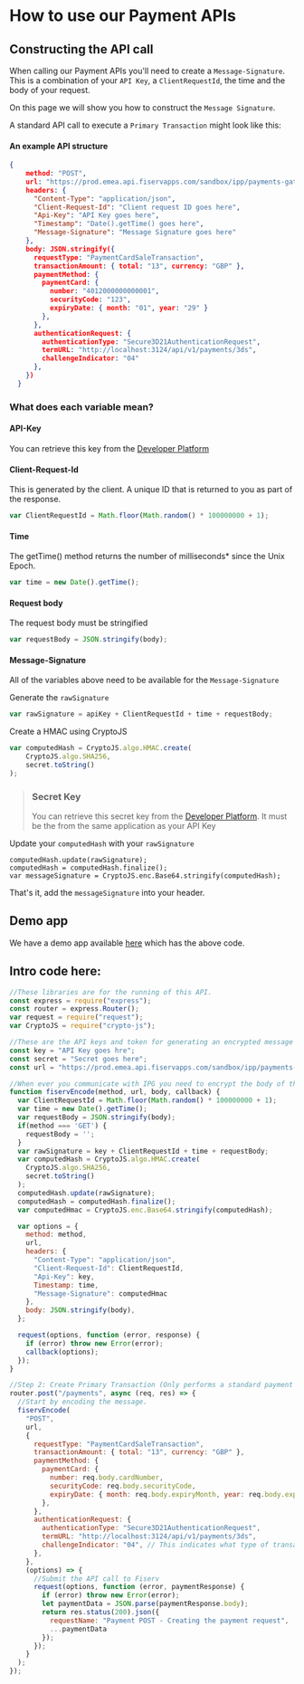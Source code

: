 
# How to use our Payment APIs

## Constructing the API call

When calling our Payment APIs you'll need to create a `Message-Signature`. This is a combination of your `API Key`, a `ClientRequestId`, the time and the body of your request. 

On this page we will show you how to construct the `Message Signature`.

A standard API call to execute a `Primary Transaction` might look like this:

#### An example API structure 

```json
{
    method: "POST",
    url: "https://prod.emea.api.fiservapps.com/sandbox/ipp/payments-gateway/v2/payments/",
    headers: {
      "Content-Type": "application/json",
      "Client-Request-Id": "Client request ID goes here",
      "Api-Key": "API Key goes here",
      "Timestamp": "Date().getTime() goes here",
      "Message-Signature": "Message Signature goes here"
    },
    body: JSON.stringify({
      requestType: "PaymentCardSaleTransaction",
      transactionAmount: { total: "13", currency: "GBP" },
      paymentMethod: {
        paymentCard: {
          number: "4012000000000001",
          securityCode: "123",
          expiryDate: { month: "01", year: "29" }
        },
      },
      authenticationRequest: {
        authenticationType: "Secure3D21AuthenticationRequest",
        termURL: "http://localhost:3124/api/v1/payments/3ds",
        challengeIndicator: "04"
      },
    })
  }
```

### What does each variable mean?

#### API-Key

You can retrieve this key from the [Developer Platform](http://developer.firstdata.eu/)

#### Client-Request-Id

This is generated by the client. A unique ID that is returned to you as part of the response.

```javascript 
var ClientRequestId = Math.floor(Math.random() * 100000000 + 1);
```

#### Time

The getTime() method returns the number of milliseconds* since the Unix Epoch.

```javascript
var time = new Date().getTime();
```

#### Request body

The request body must be stringified 
```javascript
var requestBody = JSON.stringify(body);
```

#### Message-Signature

All of the variables above need to be available for the `Message-Signature`

Generate the `rawSignature`

```javascript
var rawSignature = apiKey + ClientRequestId + time + requestBody;
```

Create a HMAC using CryptoJS

```javascript
var computedHash = CryptoJS.algo.HMAC.create(
    CryptoJS.algo.SHA256,
    secret.toString()
);
```

<!-- theme: warning -->

> ### Secret Key
>
> You can retrieve this secret key from the [Developer Platform](http://developer.firstdata.eu/). It must be the from the same application as your API Key

Update your `computedHash` with your `rawSignature`

```javscript
computedHash.update(rawSignature);
computedHash = computedHash.finalize();
var messageSignature = CryptoJS.enc.Base64.stringify(computedHash);
```

That's it, add the `messageSignature` into your header.

## Demo app 

We have a demo app available [here](https://github.com/Fiserv-Developer/fiserv-payments-demo) which has the above code.

## Intro code here:

```javascript
//These libraries are for the running of this API.
const express = require("express");
const router = express.Router();
var request = require("request");
var CryptoJS = require("crypto-js");

//These are the API keys and token for generating an encrypted message
const key = "API Key goes hre";
const secret = "Secret goes here";
const url = "https://prod.emea.api.fiservapps.com/sandbox/ipp/payments-gateway/v2/payments/"

//When ever you communicate with IPG you need to encrypt the body of the message. This function modifies the API call to include the correct message signatures. 
function fiservEncode(method, url, body, callback) {
  var ClientRequestId = Math.floor(Math.random() * 100000000 + 1);
  var time = new Date().getTime();
  var requestBody = JSON.stringify(body);
  if(method === 'GET') {
    requestBody = '';
  }  
  var rawSignature = key + ClientRequestId + time + requestBody;
  var computedHash = CryptoJS.algo.HMAC.create(
    CryptoJS.algo.SHA256,
    secret.toString()
  );
  computedHash.update(rawSignature);
  computedHash = computedHash.finalize();
  var computedHmac = CryptoJS.enc.Base64.stringify(computedHash);

  var options = {
    method: method,
    url,
    headers: {
      "Content-Type": "application/json",
      "Client-Request-Id": ClientRequestId,
      "Api-Key": key,
      Timestamp: time,
      "Message-Signature": computedHmac
    },
    body: JSON.stringify(body),
  };

  request(options, function (error, response) {
    if (error) throw new Error(error);
    callback(options);
  });
}

//Step 2: Create Primary Transaction (Only performs a standard payment that requests 3DSecure!)
router.post("/payments", async (req, res) => {
  //Start by encoding the message.
  fiservEncode(
    "POST",
    url,
    {
      requestType: "PaymentCardSaleTransaction",
      transactionAmount: { total: "13", currency: "GBP" },
      paymentMethod: {
        paymentCard: {
          number: req.body.cardNumber,
          securityCode: req.body.securityCode,
          expiryDate: { month: req.body.expiryMonth, year: req.body.expiryYear },
        },
      },
      authenticationRequest: {
        authenticationType: "Secure3D21AuthenticationRequest",
        termURL: "http://localhost:3124/api/v1/payments/3ds",
        challengeIndicator: "04", // This indicates what type of transaction we would like. 
      },
    },
    (options) => {
      //Submit the API call to Fiserv
      request(options, function (error, paymentResponse) {
        if (error) throw new Error(error);
        let paymentData = JSON.parse(paymentResponse.body);
        return res.status(200).json({
          requestName: "Payment POST - Creating the payment request",
          ...paymentData
        });
      });
    }
  );
});
```








